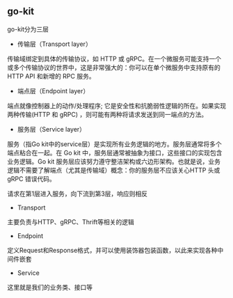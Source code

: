 ## go-kit

go-kit分为三层

- 传输层（Transport layer）

传输域绑定到具体的传输协议，如 HTTP 或 gRPC。在一个微服务可能支持一个或多个传输协议的世界中，这是非常强大的：你可以在单个微服务中支持原有的 HTTP API 和新增的 RPC 服务。

- 端点层（Endpoint layer）

端点就像控制器上的动作/处理程序; 它是安全性和抗脆弱性逻辑的所在。如果实现两种传输(HTTP 和 gRPC) ，则可能有两种将请求发送到同一端点的方法。

- 服务层（Service layer）

服务（指Go kit中的service层）是实现所有业务逻辑的地方。服务层通常将多个端点粘合在一起。在 Go kit 中，服务层通常被抽象为接口，这些接口的实现包含业务逻辑。Go kit 服务层应该努力遵守整洁架构或六边形架构。也就是说，业务逻辑不需要了解端点（尤其是传输域）概念：你的服务层不应该关心HTTP 头或 gRPC 错误代码。

请求在第1层进入服务，向下流到第3层，响应则相反

- Transport

主要负责与HTTP、gRPC、Thrift等相关的逻辑

- Endpoint

定义Request和Response格式，并可以使用装饰器包装函数，以此来实现各种中间件嵌套

- Service

这里就是我们的业务类、接口等
